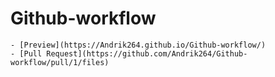 # Github-workflow
    - [Preview](https://Andrik264.github.io/Github-workflow/)
    - [Pull Request](https://github.com/Andrik264/Github-workflow/pull/1/files)